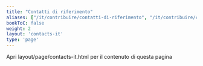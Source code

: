 ```yaml
---
title: "Contatti di riferimento"
aliases: ["/it/contribuire/contatti-di-riferimento", "/it/contribuire/curatori-del-progetto"]
bookToC: false
weight: 2
layout: 'contacts-it'
type: 'page'
---
```

Apri layout/page/contacts-it.html per il contenuto di questa pagina